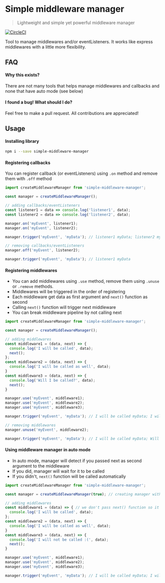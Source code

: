 # Simple middleware manager
> Lightweight and simple yet powerful middleware manager

[![CircleCI](https://circleci.com/gh/Lukasz-pluszczewski/simple-middleware-manager/tree/master.svg?style=svg)](https://circleci.com/gh/Lukasz-pluszczewski/simple-middleware-manager/tree/master)

Tool to manage middlewares and/or eventListeners. It works like express middlewares with a little more flexibility.

## FAQ

#### Why this exists?
There are not many tools that helps manage middlewares and callbacks and none that have auto mode (see below)

#### I found a bug! What should I do?
Feel free to make a pull request. All contributions are appreciated!

## Usage

#### Installing library
```bash
npm i --save simple-middleware-manager
```

#### Registering callbacks
You can register callback (or eventListeners) using `.on` method and remove them with `.off` method
```javascript
import createMiddlewareManager from 'simple-middleware-manager';

const manager = createMiddlewareManager();

// adding callbacks/eventListeners
const listener1 = data => console.log('listener1', data);
const listener2 = data => console.log('listener2', data);

manager.on('myEvent', listener1);
manager.on('myEvent', listener2);

manager.trigger('myEvent', 'myData'); // listener1 myData; listener2 myData

// removing callbacks/eventListeners
manager.off('myEvent', listener2);

manager.trigger('myEvent', 'myData'); // listener1 myData
```

#### Registering middlewares
 * You can add middlewares using `.use` method, remove them using `.unuse` or `.remove` methods.
 * Middlewares will be triggered in the order of registering
 * Each middleware get data as first argument and `next()` function as second
 * Calling `next()` function will trigger next middleware 
 * You can break middleware pipeline by not calling next
```javascript
import createMiddlewareManager from 'simple-middleware-manager';

const manager = createMiddlewareManager();

// adding middlewares
const middleware1 = (data, next) => {
  console.log('I will be called', data);
  next();
};
const middleware2 = (data, next) => {
  console.log('I will be called as well', data);
}
const middleware3 = (data, next) => {
  console.log('Will I be called?', data);
  next();
}

manager.use('myEvent', middleware1);
manager.use('myEvent', middleware2);
manager.use('myEvent', middleware3);

manager.trigger('myEvent', 'myData'); // I will be called myData; I will be called as well myData

// removing middlewares
manager.unuse('myEvent', middleware2);

manager.trigger('myEvent', 'myData'); // I will be called myData; Will I be called? myData
```

#### Using middleware manager in auto mode
 * In auto mode, manager will detect if you passed next as second argument to the middleware
 * If you did, manager will wait for it to be called
 * If you didn't, `next()` function will be called automatically
 
```javascript
import createMiddlewareManager from 'simple-middleware-manager';

const manager = createMiddlewareManager(true); // creating manager with autoMode on

// adding middlewares
const middleware1 = (data) => { // we don't pass next() function so it will be called automatically
  console.log('I will be called', data);
};
const middleware2 = (data, next) => {
  console.log('I will be called as well', data);
}
const middleware3 = (data, next) => {
  console.log('I will not be called :(', data);
  next();
}

manager.use('myEvent', middleware1);
manager.use('myEvent', middleware2);
manager.use('myEvent', middleware3);

manager.trigger('myEvent', 'myData'); // I will be called myData; I will be called as well myData
```